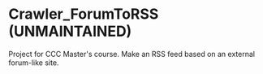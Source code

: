 # Crawler_ForumToRSS (UNMAINTAINED)
Project for CCC Master's course.
Make an RSS feed based on an external forum-like site.
